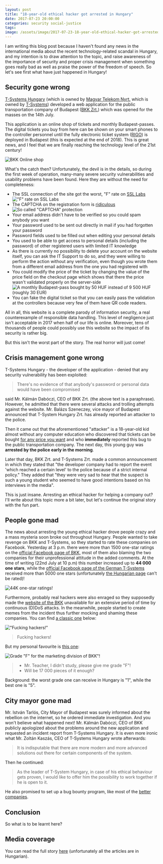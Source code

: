 ```yaml
---
layout: post
title: "18-year-old ethical hacker got arrested in Hungary"
date: 2017-07-23 20:00:00
categories: security social-justice
tags:
image: /assets/image/2017-07-23-18-year-old-ethical-hacker-got-arrested-in-hungary/cover.jpg
---
```


I am writing this blog post because I haven't found any news in the international media about the recent technology-related
scandal in Hungary, and my intention is to draw attention to the topic, and raise awareness of the importance of security
and proper crisis management when something goes really bad as well as praise the power of the freedom of speech. So let's
see first what have just happened in Hungary!

## Security gone wrong

[T-Systems Hungary][t-systems-hu-website] (which is owned by [Magyar Telekom Nyrt.][telekom-website] which is owned by
[T-Systems][t-systems-de-website]) developed a web application for the public transportation company of Budapest
([BKK Zrt.][bkk-website]) which was opened for the masses on the 14th July.

This application is an online shop of tickets and monthly Budapest-passes. The digital tickets you buy from here can be
shown on your smart phones to the controller personnel until the fully electronic ticket system ([RIGO][rigo-website])
is deployed in Budapest (this is expected at the end of 2018). This is great news, and I feel that we are finally
reaching the technology level of the 21st century!

![BKK Online shop][bkk-app]

What's the catch then? Unfortunately, the devil is in the details, so during the first week of operation, many-many
severe security vulnerabilities and usability problems have been found. Here they are without the need for completeness:

- The SSL connection of the site got the worst, "F" rate on [SSL Labs][bkk-ssl-report]
!["F" rate on SSL Labs][bkk-ssl]
- The CAPTCHA on the registration form is [ridiculous][bkk-captcha-twitter]
![So called "CAPTCHA" protection][bkk-captcha]
- Your email address didn't have to be verified so you could spam anybody you want
- Your password used to be sent out directly in mail if you had forgotten your password
- Password fields used to be filled out when editing your personal details
- You used to be able to get access to personal details (including the password) of other registered users with limited
IT knowledge
- As there is currently no possibility to delete your account on the website itself, you can ask the IT Support to do so,
and they were willing to perform the action without any verification, even though you wrote them from a different email address
from the one you had registered with
- You could modify the price of the ticket by changing the value of the price field on the checkout page which shows that
there the price wasn't validated properly on the server-side
![A monthly Budapest-pass bought by 50 HUF instead of 9 500 HUF (roughly 30 EUR)][bkk-ticket]
- You can fake the digital ticket so that you can easily pass the validation at the controllers because very few of them
have QR code readers.

All in all, this website is a complete parody of information security, a real counterexample of responsible data handling.
This level of negligence just isn't acceptable in 2017 when half of our life is online. Moreover, tens of thousands
of people could possibly use this website so the impact of its security is rather big.

But this isn't the worst part of the story. The real horror will just come!

## Crisis management gone wrong

T-Systems Hungary - the developer of the application - denied that any security vulnerability has been exploited:

> There's no evidence of that anybody's password or personal data would have been compromised

said Mr. Kálmán Dabóczi, CEO of BKK Zrt. (the above text is a paraphrase). However, he admitted that there were several
attacks and trolling attempts against the website. Mr. Balázs Szeneczey, vice mayor of Budapest announced that
T-System Hungary Zrt. has already reported an attacker to the police.

Then it came out that the aforementioned "attacker" is a 18-year-old kid almost without any computer education who
discovered that tickets can be bought [for any price you want](#security-gone-wrong) and who **immediately** reported this
bug to the public transportation company. The next day, this young guy was **arrested by the police early in
the morning**.

Later that day, BKK Zrt. and T-Systems Zrt. made a common announcement in which they stated that "the developer company had
to report the event 'which reached a certain level' to the police because of a strict internal policy." They added that
"they were very sad to hear that the suspect is such a young student who seemed to have good intentions based on his
interviews in the media".

This is just insane. Arresting an ethical hacker for helping a company out? I'll write about this topic more a bit later,
but let's continue the original story with the fun part.

## People gone mad

The news about arresting the young ethical hacker drove people crazy and a mass mysteria soon broke out throughout Hungary.
People wanted to take revenge on BKK and T-Systems, so they started to rate these companies on Facebook. Yesterday at 3 p.m.
there were more than 1500 one-star ratings on the [official Facebook page of BKK][bkk-facebook], most of them also
blaming the two companies for their unprofessional attitude in the added comments. At the time of writing (22nd July at 10 p.m)
this number increased up to **44 000 one stars**, while the [official Facebook page of the German T-Systems][t-systems-de-facebook] 
received more than 5000 one stars (unfortunately [the Hungarian page][t-systems-hu-facebook] can't be rated)!

![44K one-star ratings!][bkk-rating]

Furthermore, probably real hackers were also enraged so they supposedly made the [website of the BKK][bkk-website]
unavailable for an extensive period of time by continuous (D)DoS attacks. In the meanwhile, people started to create
memes from the incident thus further mocking and shaming these companies. You can find [a classic one][bkk-meme1-facebook]
below:

!["Fucking hackers!"][bkk-meme1]

> Fucking hackers!

But my personal favourite is [this one][bkk-meme2-facebook]:

![Grade "F" for the marketing division of BKK"!][bkk-meme2]

> - Mr. Teacher, I didn't study, please give me grade "F"!
> - Will be 17 000 pieces of it enough?

Background: the worst grade one can receive in Hungary is "1", while the best one is "5".

## City mayor gone mad

Mr. István Tarlós, City Mayor of Budapest was surely informed about the rebellion on the internet, so he ordered
immediate investigation. And you won't believe what happened next! Mr. Kálmán Dabóczi, CEO of BKK publicly apologized
about the problems around the new application and requested an incident report from T-Systems Hungary. It is even
more ironic what Mr. Zoltán Kaszás, CEO of T-Systems Hungary wrote afterwards:

> It is indisputable that there are more modern and more advanced solutions out there for certain components of the
system.

Then he continued:

> As the leader of T-System Hungary, in case of his ethical behaviour gets proven, I would like to offer him the
possibility to work together if he is open to it.

He also promised to set up a bug bounty program, like most of the [better companies][github-bounty].

## Conclusion

So what is to be learnt here?

## Media coverage

You can read the full story [here][index-bkk-tag] (unfortunately all the articles are in Hungarian).

[bkk-website]: https://bkk.hu/
[bkk-facebook]: https://www.facebook.com/bkkbudapest/
[bkk-captcha-twitter]: https://twitter.com/vista_df/status/885797914437705729
[bkk-ssl-report]: https://www.ssllabs.com/ssltest/analyze.html?d=shop.bkk.hu
[bkk-meme1-facebook]: https://www.facebook.com/bkkmemes/photos/a.398918943784228.1073741827.398912580451531/516520218690766/
[bkk-meme2-facebook]: https://www.facebook.com/tibiatya/photos/a.191488314324804.47864.185770441563258/1115162175290742/
[rigo-website]: https://rigo.bkk.hu/
[t-systems-hu-website]: https://www.t-systems.hu/
[t-systems-hu-facebook]: https://www.facebook.com/tsystemshungary/
[t-systems-de-website]: https://www.t-systems.com
[t-systems-de-facebook]: https://www.facebook.com/tsystems/
[telekom-website]: https://www.telekom.hu
[index-bkk-tag]: http://index.hu/24ora/?cimke=bkk+e-jegy
[github-bounty]: https://bounty.github.com

[bkk-app]: /assets/image/2017-07-23-18-year-old-ethical-hacker-got-arrested-in-hungary/bkk-app.jpg
[bkk-ssl]: /assets/image/2017-07-23-18-year-old-ethical-hacker-got-arrested-in-hungary/bkk-ssl.jpg
[bkk-captcha]: /assets/image/2017-07-23-18-year-old-ethical-hacker-got-arrested-in-hungary/bkk-captcha.jpg
[bkk-ticket]: /assets/image/2017-07-23-18-year-old-ethical-hacker-got-arrested-in-hungary/bkk-ticket.jpg
[bkk-rating]: /assets/image/2017-07-23-18-year-old-ethical-hacker-got-arrested-in-hungary/bkk-rating.jpg
[bkk-meme1]: /assets/image/2017-07-23-18-year-old-ethical-hacker-got-arrested-in-hungary/bkk-meme1.jpg
[bkk-meme2]: /assets/image/2017-07-23-18-year-old-ethical-hacker-got-arrested-in-hungary/bkk-meme2.jpg
